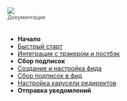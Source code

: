 <div><a href="https://pushflow.net/app/signup" target="_blank"><img src="https://pushflow.net/image/svg/logo.svg"/></a></div>
<div style="font-size: 12px; margin-bottom: 34px; opacity:.8;">Документация</div>



- **Начало**
- [Быстрый старт](/ru/)
- [Интеграция с трэкером и постбэк](/ru/postback.md)
- **Сбор подписок**
- [Создание и настройка фида](/ru/feed.md)
- [Сбор подписок в фид](/ru/feed_collect.md)
- [Настройка карусели редиректов](/ru/feed_carosule.md)
- **Отправка уведомлений**


